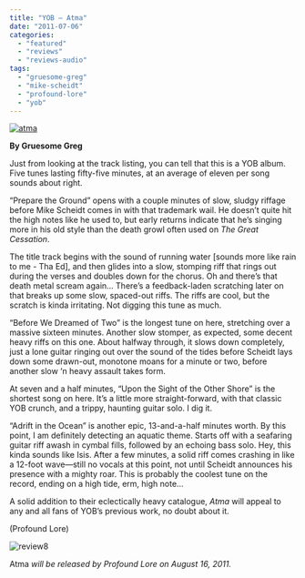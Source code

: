 ```yaml
---
title: "YOB – Atma"
date: "2011-07-06"
categories: 
  - "featured"
  - "reviews"
  - "reviews-audio"
tags: 
  - "gruesome-greg"
  - "mike-scheidt"
  - "profound-lore"
  - "yob"
---
```


[![](http://www.hellbound.ca/wp-content/uploads/2011/07/atma.jpg "atma")](http://www.hellbound.ca/wp-content/uploads/2011/07/atma.jpg)

**By Gruesome Greg**

Just from looking at the track listing, you can tell that this is a YOB album. Five tunes lasting fifty-five minutes, at an average of eleven per song sounds about right.

“Prepare the Ground” opens with a couple minutes of slow, sludgy riffage before Mike Scheidt comes in with that trademark wail. He doesn’t quite hit the high notes like he used to, but early returns indicate that he’s singing more in his old style than the death growl often used on _The Great Cessation_.

The title track begins with the sound of running water \[sounds more like rain to me - Tha Ed\], and then glides into a slow, stomping riff that rings out during the verses and doubles down for the chorus. Oh and there’s that death metal scream again… There’s a feedback-laden scratching later on that breaks up some slow, spaced-out riffs. The riffs are cool, but the scratch is kinda irritating. Not digging this tune as much.

“Before We Dreamed of Two” is the longest tune on here, stretching over a massive sixteen minutes. Another slow stomper, as expected, some decent heavy riffs on this one. About halfway through, it slows down completely, just a lone guitar ringing out over the sound of the tides before Scheidt lays down some drawn-out, monotone moans for a minute or two, before another slow ‘n heavy assault takes form.

At seven and a half minutes, “Upon the Sight of the Other Shore” is the shortest song on here. It’s a little more straight-forward, with that classic YOB crunch, and a trippy, haunting guitar solo. I dig it.

“Adrift in the Ocean” is another epic, 13-and-a-half minutes worth. By this point, I am definitely detecting an aquatic theme. Starts off with a seafaring guitar riff awash in cymbal fills, followed by an echoing bass solo. Hey, this kinda sounds like Isis. After a few minutes, a solid riff comes crashing in like a 12-foot wave—still no vocals at this point, not until Scheidt announces his presence with a mighty roar. This is probably the coolest tune on the record, ending on a high tide, erm, high note…

A solid addition to their eclectically heavy catalogue, _Atma_ will appeal to any and all fans of YOB’s previous work, no doubt about it.

(Profound Lore)

![](http://www.hellbound.ca/wp-content/uploads/2009/07/review8.png "review8")

Atma _will be released by Profound Lore on August 16, 2011._
